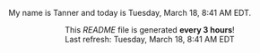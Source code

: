 My name is Tanner and today is Tuesday, March 18, 8:41 AM EDT.

<p align="center">This <i>README</i> file is generated <b>every 3 hours</b>!</br>Last refresh: Tuesday, March 18, 8:41 AM EDT<br /></p>
